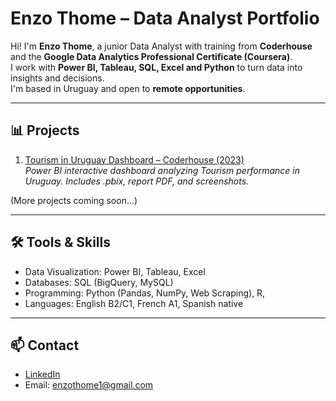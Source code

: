 # Enzo Thome – Data Analyst Portfolio

Hi! I'm **Enzo Thome**, a junior Data Analyst with training from **Coderhouse** and the **Google Data Analytics Professional Certificate (Coursera)**.  
I work with **Power BI, Tableau, SQL, Excel and Python** to turn data into insights and decisions.  
I'm based in Uruguay and open to **remote opportunities**.

---

## 📊 Projects

1. [Tourism in Uruguay Dashboard – Coderhouse (2023)](01-coderhouse-dashboard/)  
   *Power BI interactive dashboard analyzing Tourism performance in Uruguay. Includes .pbix, report PDF, and screenshots.*

(More projects coming soon...)

---

## 🛠️ Tools & Skills
- Data Visualization: Power BI, Tableau, Excel  
- Databases: SQL (BigQuery, MySQL)  
- Programming: Python (Pandas, NumPy, Web Scraping), R,
- Languages: English B2/C1, French A1, Spanish native  

---

## 📫 Contact
- [LinkedIn](https://www.linkedin.com/in/enzo-thome-one/)  
- Email: enzothome1@gmail.com
